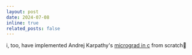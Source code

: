 ```yaml
---
layout: post
date: 2024-07-08
inline: true
related_posts: false
---
```


i, too, have implemented Andrej Karpathy's [micrograd in c](https://github.com/rayendito/cmicrograd) from scratch🤠
